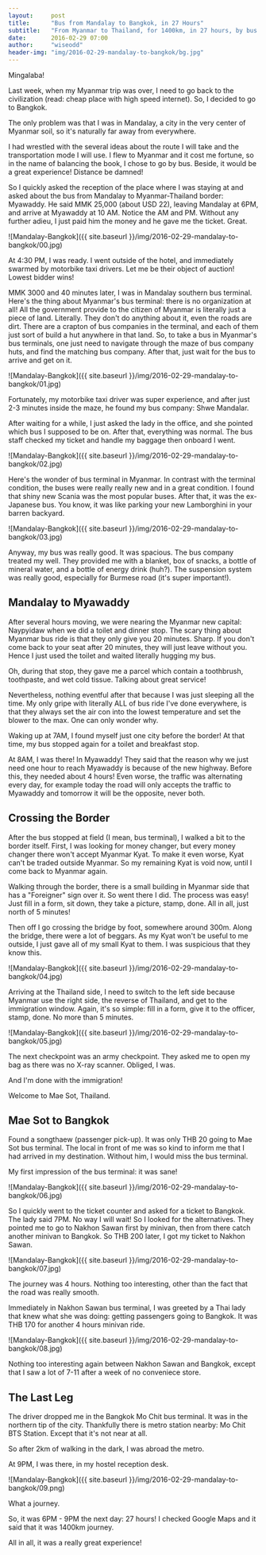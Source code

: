 ```yaml
---
layout:     post
title:      "Bus from Mandalay to Bangkok, in 27 Hours"
subtitle:   "From Myanmar to Thailand, for 1400km, in 27 hours, by bus and minivan."
date:       2016-02-29 07:00
author:     "wiseodd"
header-img: "img/2016-02-29-mandalay-to-bangkok/bg.jpg"
---
```


Mingalaba!

Last week, when my Myanmar trip was over, I need to go back to the civilization (read: cheap place with high speed internet). So, I decided to go to Bangkok.

The only problem was that I was in Mandalay, a city in the very center of Myanmar soil, so it's naturally far away from everywhere.

I had wrestled with the several ideas about the route I will take and the transportation mode I will use. I flew to Myanmar and it cost me fortune, so in the name of balancing the book, I chose to go by bus. Beside, it would be a great experience! Distance be damned!

So I quickly asked the reception of the place where I was staying at and asked about the bus from Mandalay to Myanmar-Thailand border: Myawaddy. He said MMK 25,000 (about USD 22), leaving Mandalay at 6PM, and arrive at Myawaddy at 10 AM. Notice the AM and PM. Without any further adieu, I just paid him the money and he gave me the ticket. Great.

![Mandalay-Bangkok]({{ site.baseurl }}/img/2016-02-29-mandalay-to-bangkok/00.jpg)

At 4:30 PM, I was ready. I went outside of the hotel, and immediately swarmed by motorbike taxi drivers. Let me be their object of auction! Lowest bidder wins!

MMK 3000 and 40 minutes later, I was in Mandalay southern bus terminal. Here's the thing about Myanmar's bus terminal: there is no organization at all! All the government provide to the citizen of Myanmar is literally just a piece of land. Literally. They don't do anything about it, even the roads are dirt. There are a crapton of bus companies in the terminal, and each of them just sort of build a hut anywhere in that land. So, to take a bus in Myanmar's bus terminals, one just need to navigate through the maze of bus company huts, and find the matching bus company. After that, just wait for the bus to arrive and get on it.

![Mandalay-Bangkok]({{ site.baseurl }}/img/2016-02-29-mandalay-to-bangkok/01.jpg)

Fortunately, my motorbike taxi driver was super experience, and after just 2-3 minutes inside the maze, he found my bus company: Shwe Mandalar.

After waiting for a while, I just asked the lady in the office, and she pointed which bus I supposed to be on. After that, everything was normal. The bus staff checked my ticket and handle my baggage then onboard I went.

![Mandalay-Bangkok]({{ site.baseurl }}/img/2016-02-29-mandalay-to-bangkok/02.jpg)

Here's the wonder of bus terminal in Myanmar. In contrast with the terminal condition, the buses were really really new and in a great condition. I found that shiny new Scania was the most popular buses. After that, it was the ex-Japanese bus. You know, it was like parking your new Lamborghini in your barren backyard.

![Mandalay-Bangkok]({{ site.baseurl }}/img/2016-02-29-mandalay-to-bangkok/03.jpg)

Anyway, my bus was really good. It was spacious. The bus company treated my well. They provided me with a blanket, box of snacks, a bottle of mineral water, and a bottle of energy drink (huh?). The suspension system was really good, especially for Burmese road (it's super important!).

<h2 class="section-header">Mandalay to Myawaddy</h2>

After several hours moving, we were nearing the Myanmar new capital: Naypyidaw when we did a toilet and dinner stop. The scary thing about Myanmar bus ride is that they only give you 20 minutes. Sharp. If you don't come back to your seat after 20 minutes, they will just leave without you. Hence I just used the toilet and waited literally hugging my bus.

Oh, during that stop, they gave me a parcel which contain a toothbrush, toothpaste, and wet cold tissue. Talking about great service!

Nevertheless, nothing eventful after that because I was just sleeping all the time. My only gripe with literally ALL of bus ride I've done everywhere, is that they always set the air con into the lowest temperature and set the blower to the max. One can only wonder why.

Waking up at 7AM, I found myself just one city before the border! At that time, my bus stopped again for a toilet and breakfast stop.

At 8AM, I was there! In Myawaddy! They said that the reason why we just need one hour to reach Myawaddy is because of the new highway. Before this, they needed about 4 hours! Even worse, the traffic was alternating every day, for example today the road will only accepts the traffic to Myawaddy and tomorrow it will be the opposite, never both.

<h2 class="section-header">Crossing the Border</h2>

After the bus stopped at field (I mean, bus terminal), I walked a bit to the border itself. First, I was looking for money changer, but every money changer there won't accept Myanmar Kyat. To make it even worse, Kyat can't be traded outside Myanmar. So my remaining Kyat is void now, until I come back to Myanmar again.

Walking through the border, there is a small building in Myanmar side that has a "Foreigner" sign over it. So went there I did. The process was easy! Just fill in a form, sit down, they take a picture, stamp, done. All in all, just north of 5 minutes!

Then off I go crossing the bridge by foot, somewhere around 300m. Along the bridge, there were a lot of beggars. As my Kyat won't be useful to me outside, I just gave all of my small Kyat to them. I was suspicious that they know this.

![Mandalay-Bangkok]({{ site.baseurl }}/img/2016-02-29-mandalay-to-bangkok/04.jpg)

Arriving at the Thailand side, I need to switch to the left side because Myanmar use the right side, the reverse of Thailand, and get to the immigration window. Again, it's so simple: fill in a form, give it to the officer, stamp, done. No more than 5 minutes.

![Mandalay-Bangkok]({{ site.baseurl }}/img/2016-02-29-mandalay-to-bangkok/05.jpg)

The next checkpoint was an army checkpoint. They asked me to open my bag as there was no X-ray scanner. Obliged, I was.

And I'm done with the immigration!

Welcome to Mae Sot, Thailand.

<h2 class="section-header">Mae Sot to Bangkok</h2>

Found a songthaew (passenger pick-up). It was only THB 20 going to Mae Sot bus terminal. The local in front of me was so kind to inform me that I had arrived in my destination. Without him, I would miss the bus terminal.

My first impression of the bus terminal: it was sane!

![Mandalay-Bangkok]({{ site.baseurl }}/img/2016-02-29-mandalay-to-bangkok/06.jpg)

So I quickly went to the ticket counter and asked for a ticket to Bangkok. The lady said 7PM. No way I will wait! So I looked for the alternatives. They pointed me to go to Nakhon Sawan first by minivan, then from there catch another minivan to Bangkok. So THB 200 later, I got my ticket to Nakhon Sawan.

![Mandalay-Bangkok]({{ site.baseurl }}/img/2016-02-29-mandalay-to-bangkok/07.jpg)

The journey was 4 hours. Nothing too interesting, other than the fact that the road was really smooth.

Immediately in Nakhon Sawan bus terminal, I was greeted by a Thai lady that knew what she was doing: getting passengers going to Bangkok. It was THB 170 for another 4 hours minivan ride.

![Mandalay-Bangkok]({{ site.baseurl }}/img/2016-02-29-mandalay-to-bangkok/08.jpg)

Nothing too interesting again between Nakhon Sawan and Bangkok, except that I saw a lot of 7-11 after a week of no conveniece store.

<h2 class="section-header">The Last Leg</h2>

The driver dropped me in the Bangkok Mo Chit bus terminal. It was in the northern tip of the city. Thankfully there is metro station nearby: Mo Chit BTS Station. Except that it's not near at all.

So after 2km of walking in the dark, I was abroad the metro.

At 9PM, I was there, in my hostel reception desk.

![Mandalay-Bangkok]({{ site.baseurl }}/img/2016-02-29-mandalay-to-bangkok/09.png)

What a journey.

So, it was 6PM - 9PM the next day: 27 hours! I checked Google Maps and it said that it was 1400km journey.

All in all, it was a really great experience!
